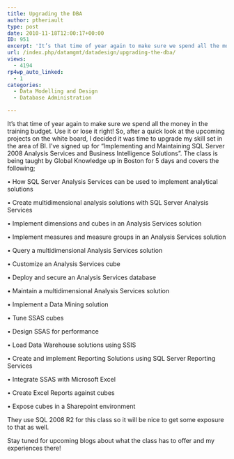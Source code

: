 ```yaml
---
title: Upgrading the DBA
author: ptheriault
type: post
date: 2010-11-18T12:00:17+00:00
ID: 951
excerpt: 'It’s that time of year again to make sure we spend all the money in the training budget. Use it or lose it right!  So, after a quick look at the upcoming projects on the white board, I decided it was time to upgrade my skill set in the area of BI.  I’ve&hellip;'
url: /index.php/datamgmt/datadesign/upgrading-the-dba/
views:
  - 4194
rp4wp_auto_linked:
  - 1
categories:
  - Data Modelling and Design
  - Database Administration

---
```

It’s that time of year again to make sure we spend all the money in the training budget. Use it or lose it right! So, after a quick look at the upcoming projects on the white board, I decided it was time to upgrade my skill set in the area of BI. I’ve signed up for “Implementing and Maintaining SQL Server 2008 Analysis Services and Business Intelligence Solutions”. The class is being taught by Global Knowledge up in Boston for 5 days and covers the following;
  
• How SQL Server Analysis Services can be used to implement analytical solutions
  
• Create multidimensional analysis solutions with SQL Server Analysis Services
  
• Implement dimensions and cubes in an Analysis Services solution
  
• Implement measures and measure groups in an Analysis Services solution
  
• Query a multidimensional Analysis Services solution
  
• Customize an Analysis Services cube
  
• Deploy and secure an Analysis Services database
  
• Maintain a multidimensional Analysis Services solution
  
• Implement a Data Mining solution
  
• Tune SSAS cubes
  
• Design SSAS for performance
  
• Load Data Warehouse solutions using SSIS
  
• Create and implement Reporting Solutions using SQL Server Reporting Services
  
• Integrate SSAS with Microsoft Excel
  
• Create Excel Reports against cubes
  
• Expose cubes in a Sharepoint environment
  
They use SQL 2008 R2 for this class so it will be nice to get some exposure to that as well.
  
Stay tuned for upcoming blogs about what the class has to offer and my experiences there!